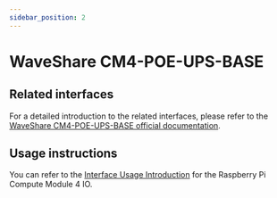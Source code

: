 ```yaml
---
sidebar_position: 2
---
```


# WaveShare CM4-POE-UPS-BASE

## Related interfaces

For a detailed introduction to the related interfaces, please refer to the [WaveShare CM4-POE-UPS-BASE official documentation](https://www.waveshare.net/wiki/CM4-POE-UPS-BASE).

## Usage instructions

You can refer to the [Interface Usage Introduction](../interface-usage/) for the Raspberry Pi Compute Module 4 IO.
